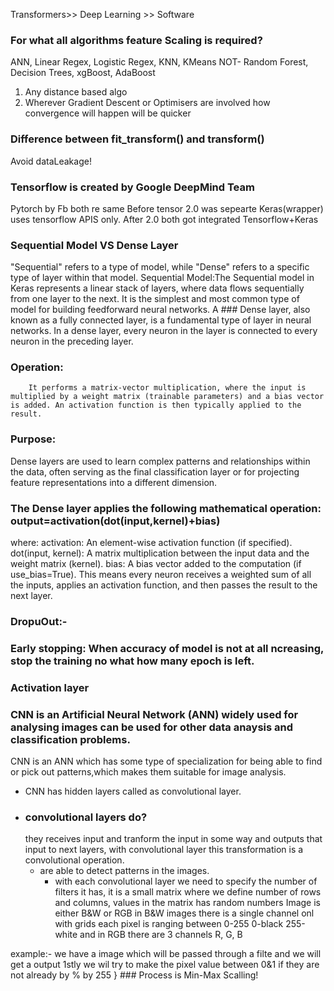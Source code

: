 Transformers>> Deep Learning >> Software
### For what all algorithms feature Scaling is required?
ANN, Linear Regex, Logistic Regex, KNN,  KMeans
NOT- Random Forest, Decision Trees, xgBoost, AdaBoost
1. Any distance based algo 
2. Wherever Gradient Descent or Optimisers are involved how convergence will happen will be quicker

### Difference between fit_transform() and transform()
Avoid dataLeakage!
### Tensorflow is created by Google DeepMind Team
Pytorch by Fb  both re same
 Before tensor 2.0 was sepearte Keras(wrapper) uses tensorflow APIS only.
 After 2.0 both got integrated Tensorflow+Keras

 ### Sequential Model VS Dense Layer 
"Sequential" refers to a type of model, while "Dense" refers to a specific type of layer within that model.
Sequential Model:The Sequential model in Keras represents a linear stack of layers, where data flows sequentially from one layer to the next. It is the simplest and most common type of model for building feedforward neural networks. 
A ### Dense layer, also known as a fully connected layer, is a fundamental type of layer in neural networks. In a dense layer, every neuron in the layer is connected to every neuron in the preceding layer. 
  ### Operation:
        It performs a matrix-vector multiplication, where the input is multiplied by a weight matrix (trainable parameters) and a bias vector is added. An activation function is then typically applied to the result.
### Purpose:
Dense layers are used to learn complex patterns and relationships within the data, often serving as the final classification layer or for projecting feature representations into a different dimension.
### The Dense layer applies the following mathematical operation: output=activation(dot(input,kernel)+bias)
where:
activation: An element-wise activation function (if specified).
dot(input, kernel): A matrix multiplication between the input data and the weight matrix (kernel).
bias: A bias vector added to the computation (if use_bias=True).
This means every neuron receives a weighted sum of all the inputs, applies an activation function, and then passes the result to the next layer.
### DropuOut:- 
### Early stopping: When accuracy of model is not at all ncreasing, stop the training no what how many epoch is left.

### Activation layer 


### CNN is an Artificial Neural Network (ANN) widely used for analysing images can be used for other data anaysis and classification problems.
CNN is an ANN which has some type of specialization for being able to find or pick out patterns,which makes them suitable for image analysis. 
- CNN has hidden layers called as convolutional layer.
- ### convolutional layers do?
    they receives input and tranform the input in some way and outputs that input to next layers, with convolutional layer this transformation is a convolutional operation.
    - are able to detect patterns in the images.
       - with each convolutional layer we need to specify the number of filters it has, it is a small  matrix where we define number of rows and columns, values in the matrix has random numbers
Image is either B&W or RGB
in B&W images there is a single channel onl with grids each pixel is ranging between 0-255 0-black 255-white
and in RGB there are 3 channels R, G, B

example:-
we have a image which will be passed through a filte and we will get a output 
1stly we wil try to make the pixel value between 0&1 if they are not already by % by 255 } ### Process is Min-Max Scalling!

